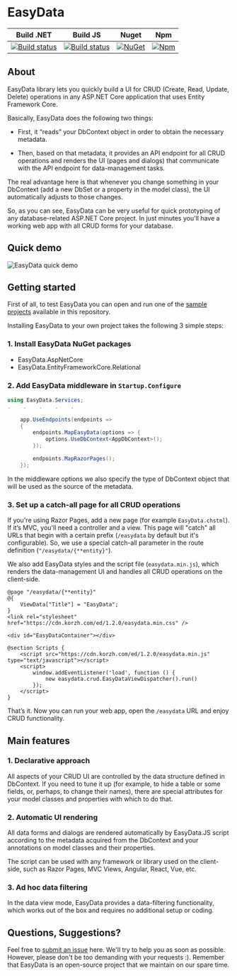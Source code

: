 # EasyData

| Build .NET | Build JS | Nuget | Npm |
|---|---|---|---|
| [![Build status](https://github.com/KorzhCom/EasyData/workflows/EasyData.NET%20Pipeline/badge.svg?branch=master&event=push)](https://github.com/KorzhCom/EasyData/actions?query=workflow%3A%22EasyData.NET+Pipeline%22+event%3Apush+branch%3Amaster)  | [![Build status](https://github.com/KorzhCom/EasyData/workflows/EasyData.JS%20Pipeline/badge.svg?branch=master&event=push)](https://github.com/KorzhCom/EasyData/actions?query=workflow%3A%22EasyData.JS+Pipeline%22+event%3Apush+branch%3Amaster) | [![NuGet](https://img.shields.io/nuget/v/EasyData.AspNetCore.svg)](https://www.nuget.org/packages/EasyData.AspNetCore) | [![Npm](https://img.shields.io/npm/v/@easydata/crud/latest)](https://www.npmjs.com/package/@easydata/crud) |

## About

EasyData library lets you quickly build a UI for CRUD (Create, Read, Update, Delete) operations in any ASP.NET Core application that uses Entity Framework Core.

Basically, EasyData does the following two things:
 
* First, it “reads” your DbContext object in order to obtain the necessary metadata.

* Then, based on that metadata, it provides an API endpoint for all CRUD operations and renders the UI (pages and dialogs) that communicate with the API endpoint for data-management tasks.

The real advantage here is that whenever you change something in your DbContext (add a new DbSet or a property in the model class), the UI automatically adjusts to those changes.

So, as you can see, EasyData can be very useful for quick prototyping of any database-related ASP.NET Core project. In just minutes you'll have a working web app with all CRUD forms for your database.

## Quick demo

![EasyData quick demo](https://cdn.korzh.com/img/easydata-demo01.gif "EasyData quick demo")


## Getting started

First of all, to test EasyData you can open and run one of the [sample projects](https://github.com/korzh/EasyData/tree/master/samples) available in this repository. 

Installing EasyData to your own project takes the following 3 simple steps:

### 1. Install EasyData NuGet packages

* EasyData.AspNetCore
* EasyData.EntityFrameworkCore.Relational

### 2. Add EasyData middleware in `Startup.Configure`

```c#
using EasyData.Services;
.    .    .    .    .

    app.UseEndpoints(endpoints =>
    {
        endpoints.MapEasyData(options => {
            options.UseDbContext<AppDbContext>();
        });

        endpoints.MapRazorPages();
    });

```

In the middleware options we also specify the type of DbContext object that will be used as the source of the metadata.

### 3. Set up a catch-all page for all CRUD operations

If you're using Razor Pages, add a new page (for example `EasyData.chstml`). If it’s MVC, you'll need a controller and a view.
This page will "catch" all URLs that begin with a certain prefix (`/easydata` by default but it's configurable). So, we use a special catch-all parameter in the route definition (`"/easydata/{**entity}"`).

We also add EasyData styles and the script file (`easydata.min.js`), which renders the data-management UI and handles all CRUD operations on the client-side.

```
@page "/easydata/{**entity}"
@{
    ViewData["Title"] = "EasyData";
}
<link rel="stylesheet" href="https://cdn.korzh.com/ed/1.2.0/easydata.min.css" />

<div id="EasyDataContainer"></div>

@section Scripts {
    <script src="https://cdn.korzh.com/ed/1.2.0/easydata.min.js" type="text/javascript"></script>
    <script>
        window.addEventListener('load', function () {
            new easydata.crud.EasyDataViewDispatcher().run()
        });
    </script>
}
```

That’s it. Now you can run your web app, open the `/easydata` URL and enjoy CRUD functionality.


## Main features

### 1.  Declarative approach

All aspects of your CRUD UI are controlled by the data structure defined in DbContext. If you need to tune it up (for example, to hide a table or some fields, or, perhaps, to change their names), there are special attributes for your model classes and properties with which to do that.

### 2. Automatic UI rendering

All data forms and dialogs are rendered automatically by EasyData.JS script according to the metadata acquired from the DbContext and your annotations on model classes and their properties.

The script can be used with any framework or library used on the client-side, such as Razor Pages, MVC Views, Angular, React, Vue, etc.

### 3. Ad hoc data filtering

In the data view mode, EasyData provides a data-filtering functionality, which works out of the box and requires no additional setup or coding.

## Questions, Suggestions?

Feel free to [submit an issue](https://github.com/korzh/EasyData/issues) here. We'll try to help you as soon as possible. 
However, please don't be too demanding with your requests :). Remember that EasyData is an open-source project that we maintain on our spare time.
